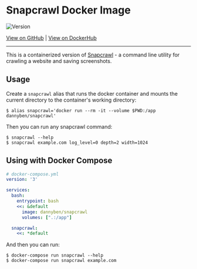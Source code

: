 Snapcrawl Docker Image
==================================================

![Version](https://img.shields.io/badge/version-0.5.0-blue.svg)

[View on GitHub][2] | [View on DockerHub][3]

---

This is a containerized version of [Snapcrawl][1] - a command line utility
for crawling a website and saving screenshots.

Usage
--------------------------------------------------

Create a `snapcrawl` alias that runs the docker container and mounts the 
current directory to the container's working directory:

```shell
$ alias snapcrawl='docker run --rm -it --volume $PWD:/app dannyben/snapcrawl'
```

Then you can run any snapcrawl command:

```shell
$ snapcrawl --help
$ snapcrawl example.com log_level=0 depth=2 width=1024
```


Using with Docker Compose
--------------------------------------------------

```yaml
# docker-compose.yml
version: '3'

services:
  bash:
    entrypoint: bash
    <<: &default
      image: dannyben/snapcrawl
      volumes: [".:/app"]

  snapcrawl:
    <<: *default
```

And then you can run:

```
$ docker-compose run snapcrawl --help
$ docker-compose run snapcrawl example.com
```



[1]: https://github.com/dannyben/snapcrawl
[2]: https://github.com/DannyBen/docker-snapcrawl
[3]: https://hub.docker.com/r/dannyben/snapcrawl
